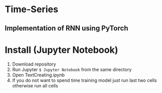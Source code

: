 # Time-Series
## Implementation of RNN using PyTorch

# Install (Jupyter Notebook)    
1) Download repository
2) Run Jupyter `$ Jupyter Notebook` from the same directory
3) Open TextCreating.ipynb
4) If you do not want to spend time training model just run last two cells otherwise run all cells
